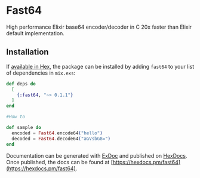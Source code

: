 # Fast64

High performance Elixir base64 encoder/decoder in C
20x faster than Elixir default implementation.

## Installation

If [available in Hex](https://hex.pm/docs/publish), the package can be installed
by adding `fast64` to your list of dependencies in `mix.exs`:

```elixir
def deps do
  [
    {:fast64, "~> 0.1.1"}
  ]
end

#How to

def sample do
  encoded = Fast64.encode64("hello")
  decoded = Fast64.decode64("aGVsbG8=")
end

```

Documentation can be generated with [ExDoc](https://github.com/elixir-lang/ex_doc)
and published on [HexDocs](https://hexdocs.pm). Once published, the docs can
be found at [https://hexdocs.pm/fast64](https://hexdocs.pm/fast64).

